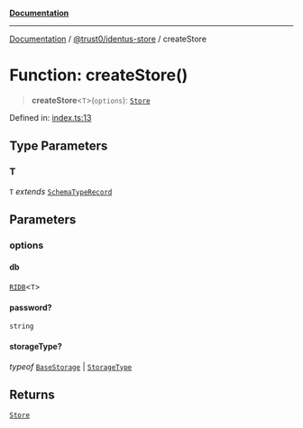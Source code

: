 [**Documentation**](../../../README.md)

***

[Documentation](../../../README.md) / [@trust0/identus-store](../README.md) / createStore

# Function: createStore()

> **createStore**\<`T`\>(`options`): [`Store`](https://github.com/hyperledger-identus/sdk-ts/blob/main/docs/sdk/modules.md)

Defined in: [index.ts:13](https://github.com/trust0-project/identus/blob/bcde619f6e7f386d4b453d75a632413ec4c3ff3c/packages/identus-store/src/index.ts#L13)

## Type Parameters

### T

`T` *extends* [`SchemaTypeRecord`](https://github.com/trust0-project/RIDB/blob/main/docs/%40trust0/ridb-core/type-aliases/SchemaTypeRecord.md)

## Parameters

### options

#### db

[`RIDB`](https://github.com/trust0-project/RIDB/blob/main/docs/%40trust0/ridb/classes/RIDB.md)\<`T`\>

#### password?

`string`

#### storageType?

*typeof* [`BaseStorage`](https://github.com/trust0-project/RIDB/blob/main/docs/%40trust0/ridb-core/classes/BaseStorage.md) \| [`StorageType`](https://github.com/trust0-project/RIDB/blob/main/docs/%40trust0/ridb/enumerations/StorageType.md)

## Returns

[`Store`](https://github.com/hyperledger-identus/sdk-ts/blob/main/docs/sdk/modules.md)
